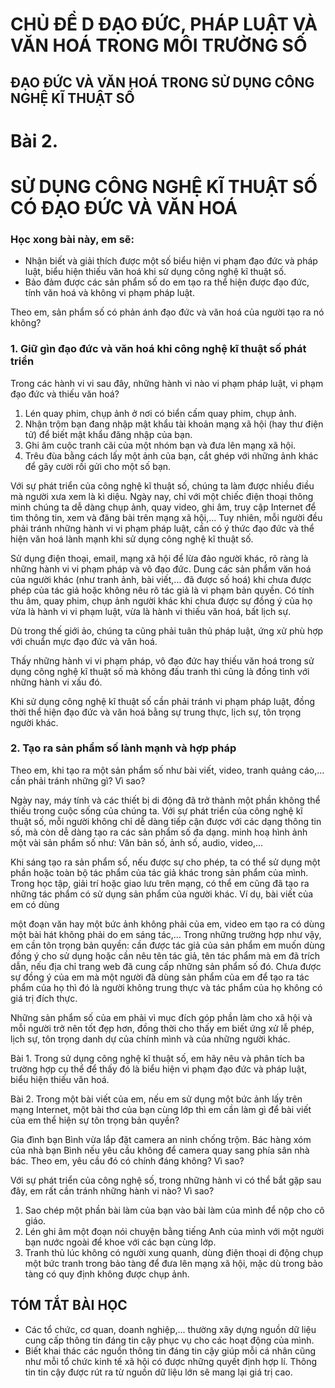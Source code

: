 # CHỦ ĐỀ D ĐẠO ĐỨC, PHÁP LUẬT VÀ VĂN HOÁ TRONG MÔI TRƯỜNG SỐ

## ĐẠO ĐỨC VÀ VĂN HOÁ TRONG SỬ DỤNG CÔNG NGHỆ KĨ THUẬT SỐ

# Bài 2.
# SỬ DỤNG CÔNG NGHỆ KĨ THUẬT SỐ CÓ ĐẠO ĐỨC VÀ VĂN HOÁ

### Học xong bài này, em sẽ:

- Nhận biết và giải thích được một số biểu hiện vi phạm đạo đức và pháp luật, biểu hiện thiếu văn hoá khi sử dụng công nghệ kĩ thuật số.
- Bảo đảm được các sản phẩm số do em tạo ra thể hiện được đạo đức, tính văn hoá và không vi phạm pháp luật.

Theo em, sản phẩm số có phản ánh đạo đức và văn hoá của người tạo ra nó không?

### 1. Giữ gìn đạo đức và văn hoá khi công nghệ kĩ thuật số phát triển

Trong các hành vi vi sau đây, những hành vi nào vi phạm pháp luật, vi phạm đạo đức và thiếu văn hoá?

1) Lén quay phim, chụp ảnh ở nơi có biển cấm quay phim, chụp ảnh.
2) Nhận trộm bạn đang nhập mật khẩu tài khoản mạng xã hội (hay thư điện tử) để biết mật khẩu đăng nhập của bạn.
3) Ghi âm cuộc tranh cãi của một nhóm bạn và đưa lên mạng xã hội.
4) Trêu đùa bằng cách lấy một ảnh của bạn, cắt ghép với những ảnh khác để gây cười rồi gửi cho một số bạn.

Với sự phát triển của công nghệ kĩ thuật số, chúng ta làm được nhiều điều mà người xưa xem là kì diệu. Ngày nay, chỉ với một chiếc điện thoại thông minh chúng ta dễ dàng chụp ảnh, quay video, ghi âm, truy cập Internet để tìm thông tin, xem và đăng bài trên mạng xã hội,... Tuy nhiên, mỗi người đều phải tránh những hành vi vi phạm pháp luật, cần có ý thức đạo đức và thể hiện văn hoá lành mạnh khi sử dụng công nghệ kĩ thuật số.

Sử dụng điện thoại, email, mạng xã hội để lừa đảo người khác, rõ ràng là những hành vi vi phạm pháp và vô đạo đức. Dung các sản phẩm văn hoá của người khác (như tranh ảnh, bài viết,... đã được số hoá) khi chưa được phép của tác giả hoặc không nêu rõ tác giả là vi phạm bản quyền. Có tính thu âm, quay phim, chụp ảnh người khác khi chưa được sự đồng ý của họ vừa là hành vi vi phạm luật, vừa là hành vi thiếu văn hoá, bất lịch sự.

Dù trong thế giới ảo, chúng ta cũng phải tuân thủ pháp luật, ứng xử phù hợp với chuẩn mực đạo đức và văn hoá.

Thấy những hành vi vi phạm pháp, vô đạo đức hay thiếu văn hoá trong sử dụng công nghệ kĩ thuật số mà không đấu tranh thì cũng là đồng tình với những hành vi xấu đó.

Khi sử dụng công nghệ kĩ thuật số cần phải tránh vi phạm pháp luật, đồng thời thể hiện đạo đức và văn hoá bằng sự trung thực, lịch sự, tôn trọng người khác.

### 2. Tạo ra sản phẩm số lành mạnh và hợp pháp

Theo em, khi tạo ra một sản phẩm số như bài viết, video, tranh quảng cáo,... cần phải tránh những gì? Vì sao?

Ngày nay, máy tính và các thiết bị di động đã trở thành một phần không thể thiếu trong cuộc sống của chúng ta. Với sự phát triển của công nghệ kĩ thuật số, mỗi người không chỉ dễ dàng tiếp cận được với các dạng thông tin số, mà còn dễ dàng tạo ra các sản phẩm số đa dạng. minh hoạ hình ảnh một vài sản phẩm số như: Văn bản số, ảnh số, audio, video,...

Khi sáng tạo ra sản phẩm số, nếu được sự cho phép, ta có thể sử dụng một phần hoặc toàn bộ tác phẩm của tác giả khác trong sản phẩm của mình. Trong học tập, giải trí hoặc giao lưu trên mạng, có thể em cũng đã tạo ra những tác phẩm có sử dụng sản phẩm của người khác. Ví dụ, bài viết của em có dùng

một đoạn văn hay một bức ảnh không phải của em, video em tạo ra có dùng một bài hát không phải do em sáng tác,... Trong những trường hợp như vậy, em cần tôn trọng bản quyền: cần được tác giả của sản phẩm em muốn dùng đồng ý cho sử dụng hoặc cần nêu tên tác giả, tên tác phẩm mà em đã trích dẫn, nếu địa chỉ trang web đã cung cấp những sản phẩm số đó. Chưa được sự đồng ý của em mà một người đã dùng sản phẩm của em để tạo ra tác phẩm của họ thì đó là người không trung thực và tác phẩm của họ không có giá trị đích thực.

Những sản phẩm số của em phải vì mục đích góp phần làm cho xã hội và mỗi người trở nên tốt đẹp hơn, đồng thời cho thấy em biết ứng xử lễ phép, lịch sự, tôn trọng danh dự của chính mình và của những người khác.

Bài 1. Trong sử dụng công nghệ kĩ thuật số, em hãy nêu và phân tích ba trường hợp cụ thể để thấy đó là biểu hiện vi phạm đạo đức và pháp luật, biểu hiện thiếu văn hoá.

Bài 2. Trong một bài viết của em, nếu em sử dụng một bức ảnh lấy trên mạng Internet, một bài thơ của bạn cùng lớp thì em cần làm gì để bài viết của em thể hiện sự tôn trọng bản quyền?

Gia đình bạn Bình vừa lắp đặt camera an ninh chống trộm. Bác hàng xóm của nhà bạn Bình nếu yêu cầu không để camera quay sang phía sân nhà bác. Theo em, yêu cầu đó có chính đáng không? Vì sao?

Với sự phát triển của công nghệ số, trong những hành vi có thể bắt gặp sau đây, em rất cần tránh những hành vi nào? Vì sao?

1) Sao chép một phần bài làm của bạn vào bài làm của mình để nộp cho cô giáo.
2) Lén ghi âm một đoạn nói chuyện bằng tiếng Anh của mình với một người bạn nước ngoài để khoe với các bạn cùng lớp.
3) Tranh thủ lúc không có người xung quanh, dùng điện thoại di động chụp một bức tranh trong bảo tàng để đưa lên mạng xã hội, mặc dù trong bảo tàng có quy định không được chụp ảnh.

## TÓM TẮT BÀI HỌC

- Các tổ chức, cơ quan, doanh nghiệp,... thường xây dựng nguồn dữ liệu cung cấp thông tin đáng tin cậy phục vụ cho các hoạt động của mình.
- Biết khai thác các nguồn thông tin đáng tin cậy giúp mỗi cá nhân cũng như mỗi tổ chức kinh tế xã hội có được những quyết định hợp lí. Thông tin tin cậy được rút ra từ nguồn dữ liệu lớn sẽ mang lại giá trị cao.

